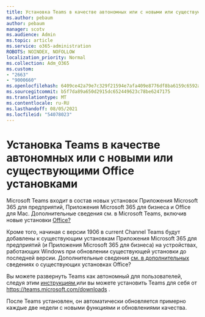 ```yaml
---
title: Установка Teams в качестве автономных или с новыми или существующими Office установок
ms.author: pebaum
author: pebaum
manager: scotv
ms.audience: Admin
ms.topic: article
ms.service: o365-administration
ROBOTS: NOINDEX, NOFOLLOW
localization_priority: Normal
ms.collection: Adm_O365
ms.custom:
- "2663"
- "9000660"
ms.openlocfilehash: 6409ce42a79e7c329f21594e7afa409e8776df8ba6159c6592a4be2bfa648261
ms.sourcegitcommit: b5f7da89a650d2915dc652449623c78be6247175
ms.translationtype: MT
ms.contentlocale: ru-RU
ms.lasthandoff: 08/05/2021
ms.locfileid: "54078023"
---
```

# <a name="installing-teams-as-standalone-or-with-new-or-existing-office-installations"></a>Установка Teams в качестве автономных или с новыми или существующими Office установками

Microsoft Teams входит в состав новых  установок Приложения Microsoft 365 для предприятий, Приложения Microsoft 365 для бизнеса и Office для Mac. Дополнительные сведения см. в Microsoft Teams, включив новые установки [Office?](https://docs.microsoft.com/deployoffice/teams-install#when-will-microsoft-teams-start-being-included-with-new-installations-of-microsoft-365-apps)

Кроме того, начиная с версии 1906 в current  Channel Teams будут добавлены к существующим установкам Приложения Microsoft 365 для предприятий (и Приложения Microsoft 365 для бизнеса) на устройствах, работающих Windows при обновлении существующей установки до последней версии. Дополнительные сведения [см. в дополнительных](https://docs.microsoft.com/deployoffice/teams-install#what-about-existing-installations-of-microsoft-365-apps) сведениях о существующих установках Office?

Вы можете развернуть Teams как автономный для пользователей, следуя этим [инструкциям,](https://docs.microsoft.com/MicrosoftTeams/msi-deployment)или вы можете установить Teams для себя от https://teams.microsoft.com/downloads .

После Teams установлен, он автоматически [](https://docs.microsoft.com/deployoffice/teams-install#feature-and-quality-updates-for-microsoft-teams) обновляется примерно каждые две недели с новыми функциями и обновлениями качества. 

